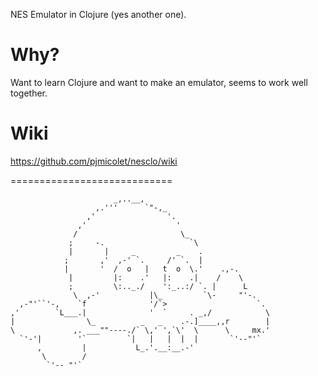 NES Emulator in Clojure (yes another one).

Why?
============================

Want to learn Clojure and want to make an emulator, seems to work well together.

Wiki
============================
https://github.com/pjmicolet/nesclo/wiki

============================


                           _,..__,
                       ,.'''      `"-,_
                     ,'                '.
                   ,'                    '
                  /                       \_
                 ;     -.                   `\
                 |       |     _         _    .
                ;       ,'  ,-' `.     /' `.  |
                |       '  /  o   |   t  o  \.'    .,-.
                 |         |:    .'   |:    .|    /    \
                 ;         \:.._./    ':_..:/ `. |      L
                  \  ,-'           |\_         `\-     "'-.
      ,-"'``'-,    `f              '/`>                    `.
    ,'        `L___.|              '  `     . _,/            \
    |                \_          _   _    .-.]____,,r        |
    \             ,. ___""----./` \,' ',`\'  \      \     mx.'
      `'-'|        '`         `|   |   |  |  |       `'--"'`
          ,         |           L_.'.__:__.-'
           \        /
            `'-- "'`

